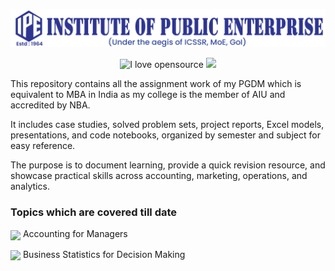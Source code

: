 ![IPE India Logo](Images/IPE-banner.png)

<p align="center">
  <img src="https://img.shields.io/badge/I%20%E2%9D%A4%20-OpenSource-%23ff0055" alt="I love opensource"/>
  <img src="https://cdn.rawgit.com/sindresorhus/awesome/d7305f38d29fed78fa85652e3a63e154dd8e8829/media/badge.svg"/>
</p>

This repository contains all the assignment work of my PGDM which is equivalent to MBA in India as my college is the member of AIU and accredited by NBA.  

It includes case studies, solved problem sets, project reports, Excel models, presentations, and code notebooks, organized by semester and subject for easy reference.  

The purpose is to document learning, provide a quick revision resource, and showcase practical skills across accounting, marketing, operations, and analytics.

<h3>Topics which are covered till date</h3>

<img src="https://raw.githubusercontent.com/awesomedata/apd-core/master/deploy/ok-24.png" width="20" style="vertical-align:middle;"/> Accounting for Managers

<img src="https://raw.githubusercontent.com/awesomedata/apd-core/master/deploy/ok-24.png" width="20" style="vertical-align:middle;"/> Business Statistics for Decision Making

